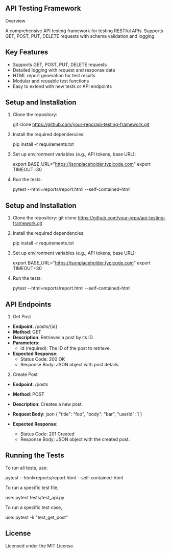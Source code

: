 
## API Testing Framework

Overview

A comprehensive API testing framework for testing RESTful APIs. Supports GET, POST, PUT, DELETE requests with schema validation and logging.

## Key Features
- Supports GET, POST, PUT, DELETE requests
- Detailed logging with request and response data
- HTML report generation for test results
- Modular and reusable test functions
- Easy to extend with new tests or API endpoints

## Setup and Installation

1. Clone the repository:

   git clone https://github.com/your-repo/api-testing-framework.git
   

2. Install the required dependencies:

   pip install -r requirements.txt
   

3. Set up environment variables (e.g., API tokens, base URL):

   export BASE_URL="https://jsonplaceholder.typicode.com"
   export TIMEOUT=30
   

4. Run the tests:

   pytest --html=reports/report.html --self-contained-html
   
## Setup and Installation

1. Clone the repository:
   git clone https://github.com/your-repo/api-testing-framework.git
   

2. Install the required dependencies:

   pip install -r requirements.txt
   

3. Set up environment variables (e.g., API tokens, base URL):

   export BASE_URL="https://jsonplaceholder.typicode.com"
   export TIMEOUT=30
   

4. Run the tests:

   pytest --html=reports/report.html --self-contained-html


## API Endpoints

1. Get Post
- **Endpoint**: /posts/{id}
- **Method**: GET
- **Description**: Retrieves a post by its ID.
- **Parameters**: 
  - id (required): The ID of the post to retrieve.
- **Expected Response**: 
  - Status Code: 200 OK
  - Response Body: JSON object with post details.

2. Create Post
- **Endpoint**: /posts
- **Method**: POST
- **Description**: Creates a new post.
- **Request Body**:
json
  {
    "title": "foo",
    "body": "bar",
    "userId": 1
  }

- **Expected Response**: 
  - Status Code: 201 Created
  - Response Body: JSON object with the created post.

## Running the Tests

To run all tests, use:

pytest --html=reports/report.html --self-contained-html

To run a specific test file, 

use: pytest tests/test_api.py

To run a specific test case, 

use: pytest -k "test_get_post"

## License

Licensed under the MIT License.

